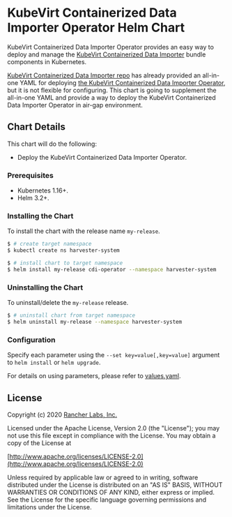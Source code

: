 # KubeVirt Containerized Data Importer Operator Helm Chart

KubeVirt Containerized Data Importer Operator provides an easy way to deploy and manage the [KubeVirt Containerized Data Importer](https://github.com/kubevirt/containerized-data-importer) bundle components in Kubernetes.

[KubeVirt Containerized Data Importer repo](https://github.com/kubevirt/containerized-data-importer) has already provided an all-in-one YAML for deploying [the KubeVirt Containerized Data Importer Operator](https://github.com/kubevirt/containerized-data-importer/blob/master/manifests/templates/release/cdi-operator.yaml.in), but it is not flexible for configuring. This chart is going to supplement the all-in-one YAML and provide a way to deploy the KubeVirt Containerized Data Importer Operator in air-gap environment.

## Chart Details

This chart will do the following:

- Deploy the KubeVirt Containerized Data Importer Operator.

### Prerequisites

- Kubernetes 1.16+.
- Helm 3.2+.

### Installing the Chart

To install the chart with the release name `my-release`.

```bash
$ # create target namespace
$ kubectl create ns harvester-system

$ # install chart to target namespace
$ helm install my-release cdi-operator --namespace harvester-system
```

### Uninstalling the Chart

To uninstall/delete the `my-release` release.

```bash
$ # uninstall chart from target namespace
$ helm uninstall my-release --namespace harvester-system
```

### Configuration

Specify each parameter using the `--set key=value[,key=value]` argument to `helm install` or `helm upgrade`.

For details on using parameters, please refer to [values.yaml](values.yaml).

## License
Copyright (c) 2020 [Rancher Labs, Inc.](http://rancher.com)

Licensed under the Apache License, Version 2.0 (the "License");
you may not use this file except in compliance with the License.
You may obtain a copy of the License at

[http://www.apache.org/licenses/LICENSE-2.0](http://www.apache.org/licenses/LICENSE-2.0)

Unless required by applicable law or agreed to in writing, software
distributed under the License is distributed on an "AS IS" BASIS,
WITHOUT WARRANTIES OR CONDITIONS OF ANY KIND, either express or implied.
See the License for the specific language governing permissions and
limitations under the License.
